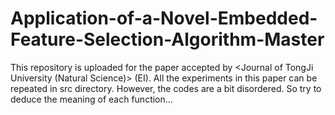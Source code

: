 # Application-of-a-Novel-Embedded-Feature-Selection-Algorithm-Master

This repository is uploaded for the paper <Application of a Novel Embedded Feature Selection Algorithm> accepted by <Journal of TongJi University (Natural Science)> (EI). All the experiments in this paper can be repeated in src directory. However, the codes are a bit disordered. So try to deduce the meaning of each function...
